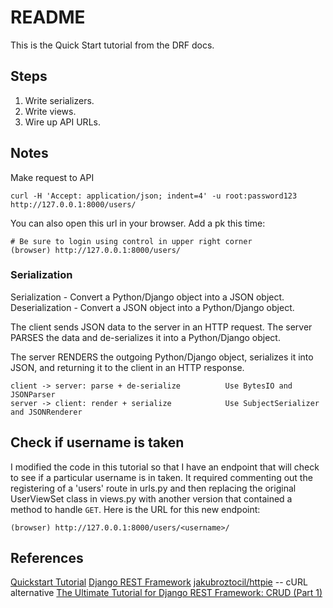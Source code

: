 # README

This is the Quick Start tutorial from the DRF docs.

## Steps

1. Write serializers.
2. Write views.
3. Wire up API URLs.

## Notes

Make request to API

    curl -H 'Accept: application/json; indent=4' -u root:password123 http://127.0.0.1:8000/users/

You can also open this url in your browser.  Add a pk this time:

    # Be sure to login using control in upper right corner
    (browser) http://127.0.0.1:8000/users/

### Serialization

Serialization - Convert a Python/Django object into a JSON object.
Deserialization - Convert a JSON object into a Python/Django object.

The client sends JSON data to the server in an HTTP request. The server PARSES the data and de-serializes it into a Python/Django object.

The server RENDERS the outgoing Python/Django object, serializes it into JSON, and returning it to the client in an HTTP response.

    client -> server: parse + de-serialize          Use BytesIO and JSONParser
    server -> client: render + serialize            Use SubjectSerializer and JSONRenderer

## Check if username is taken

I modified the code in this tutorial so that I have an endpoint that will check to see if a particular username is in taken.  It required commenting out the registering of a 'users' route in urls.py and then replacing the original UserViewSet class in views.py with another version that contained a method to handle ```GET```.  Here is the URL for this new endpoint:

    (browser) http://127.0.0.1:8000/users/<username>/

## References

[Quickstart Tutorial](https://www.django-rest-framework.org/tutorial/quickstart/#quickstart)
[Django REST Framework](https://www.django-rest-framework.org/)
[jakubroztocil/httpie](https://github.com/jakubroztocil/httpie) -- cURL alternative
[The Ultimate Tutorial for Django REST Framework: CRUD (Part 1)](https://sunscrapers.com/blog/ultimate-tutorial-django-rest-framework-part-1/)